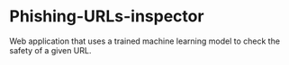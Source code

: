 # Phishing-URLs-inspector
Web application that uses a trained machine learning model to check the safety of a given URL.
